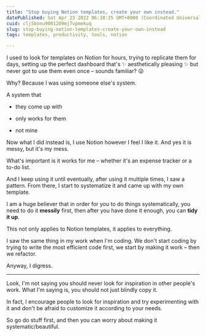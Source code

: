 ```yaml
---
title: "Stop buying Notion templates, create your own instead."
datePublished: Sat Apr 23 2022 06:18:25 GMT+0000 (Coordinated Universal Time)
cuid: clj5bonu9001209mj7vpmekuq
slug: stop-buying-notion-templates-create-your-own-instead
tags: templates, productivity, tools, notion

---
```


I used to look for templates on Notion for hours, trying to replicate them for days, setting up the perfect dashboard that's ✨ aesthetically pleasing ✨ but never got to use them even once – sounds familiar? 😜

Why? Because I was using someone else's system.

A system that

* they come up with
    
* only works for them
    
* not mine
    

Now what I did instead is, I use Notion however I feel I like it. And yes it is messy, but it's my mess.

What's important is it works for me – whether it's an expense tracker or a to-do list.

And I keep using it until eventually, after using it multiple times, I saw a pattern. From there, I start to systematize it and came up with my own template.

I am a huge believer that in order for you to do things systematically, you need to do it **messily** first, then after you have done it enough, you can **tidy it up**.

This not only applies to Notion templates, it applies to everything.

I saw the same thing in my work when I'm coding. We don't start coding by trying to write the most efficient code first, we start by making it work – then we refactor.

Anyway, I digress.

---

Look, I'm not saying you should never look for inspiration in other people's work. What I'm saying is, you should not just blindly copy it.

In fact, I encourage people to look for inspiration and try experimenting with it and don't be afraid to customize it according to your needs.

So go do stuff first, and then you can worry about making it systematic/beautiful.